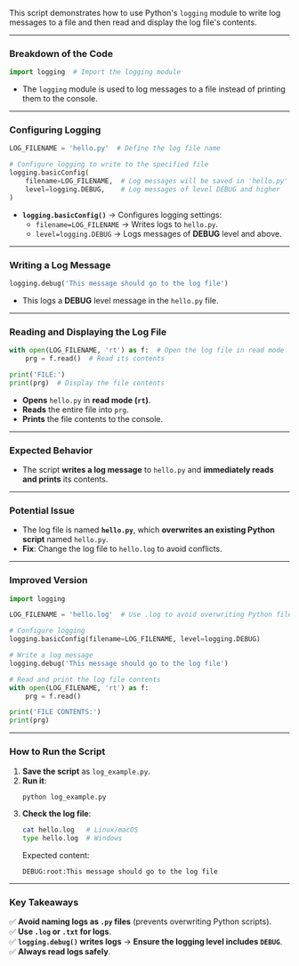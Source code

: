 This script demonstrates how to use Python's `logging` module to write log messages to a file and then read and display the log file's contents.

---

### **Breakdown of the Code**
```python
import logging  # Import the logging module
```
- The `logging` module is used to log messages to a file instead of printing them to the console.

---

### **Configuring Logging**
```python
LOG_FILENAME = 'hello.py'  # Define the log file name

# Configure logging to write to the specified file
logging.basicConfig(
    filename=LOG_FILENAME,  # Log messages will be saved in 'hello.py'
    level=logging.DEBUG,    # Log messages of level DEBUG and higher
)
```
- **`logging.basicConfig()`** → Configures logging settings:
  - `filename=LOG_FILENAME` → Writes logs to `hello.py`.
  - `level=logging.DEBUG` → Logs messages of **DEBUG** level and above.

---

### **Writing a Log Message**
```python
logging.debug('This message should go to the log file')
```
- This logs a **DEBUG** level message in the `hello.py` file.

---

### **Reading and Displaying the Log File**
```python
with open(LOG_FILENAME, 'rt') as f:  # Open the log file in read mode
    prg = f.read()  # Read its contents

print('FILE:')
print(prg)  # Display the file contents
```
- **Opens** `hello.py` in **read mode (`rt`)**.
- **Reads** the entire file into `prg`.
- **Prints** the file contents to the console.

---

### **Expected Behavior**
- The script **writes a log message** to `hello.py` and **immediately reads and prints** its contents.

---

### **Potential Issue**
- The log file is named **`hello.py`**, which **overwrites an existing Python script** named `hello.py`.
- **Fix**: Change the log file to `hello.log` to avoid conflicts.

---

### **Improved Version**
```python
import logging

LOG_FILENAME = 'hello.log'  # Use .log to avoid overwriting Python files

# Configure logging
logging.basicConfig(filename=LOG_FILENAME, level=logging.DEBUG)

# Write a log message
logging.debug('This message should go to the log file')

# Read and print the log file contents
with open(LOG_FILENAME, 'rt') as f:
    prg = f.read()

print('FILE CONTENTS:')
print(prg)
```

---

### **How to Run the Script**
1. **Save the script** as `log_example.py`.
2. **Run it**:
   ```sh
   python log_example.py
   ```
3. **Check the log file**:
   ```sh
   cat hello.log   # Linux/macOS
   type hello.log  # Windows
   ```
   Expected content:
   ```
   DEBUG:root:This message should go to the log file
   ```

---

### **Key Takeaways**
✅ **Avoid naming logs as `.py` files** (prevents overwriting Python scripts).  
✅ **Use `.log` or `.txt` for logs**.  
✅ **`logging.debug()` writes logs** → **Ensure the logging level includes `DEBUG`**.  
✅ **Always read logs safely**.

